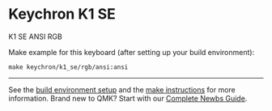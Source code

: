 # Keychron K1 SE

K1 SE ANSI RGB

Make example for this keyboard (after setting up your build environment):

    make keychron/k1_se/rgb/ansi:ansi

* * *
See the [build environment setup](https://docs.qmk.fm/#/getting_started_build_tools) and the [make instructions](https://docs.qmk.fm/#/getting_started_make_guide) for more information. Brand new to QMK? Start with our [Complete Newbs Guide](https://docs.qmk.fm/#/newbs).
